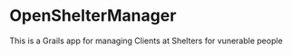 OpenShelterManager
==================

This is a Grails app for managing Clients at Shelters for vunerable people
